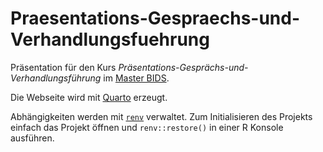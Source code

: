 # Praesentations-Gespraechs-und-Verhandlungsfuehrung

Präsentation für den Kurs _Präsentations-Gesprächs-und-Verhandlungsführung_ im [Master BIDS](https://www.master-bids.hs-mannheim.de/).

Die Webseite wird mit [Quarto](https://quarto.org/) erzeugt.

Abhängigkeiten werden mit [`renv`](https://rstudio.github.io/renv/) verwaltet. Zum Initialisieren des Projekts einfach das Projekt öffnen und `renv::restore()` in einer R Konsole ausführen.
